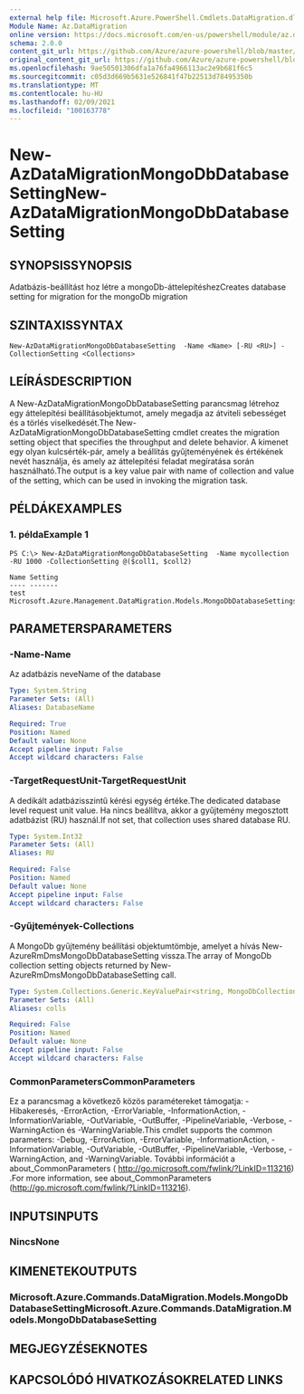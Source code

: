```yaml
---
external help file: Microsoft.Azure.PowerShell.Cmdlets.DataMigration.dll-Help.xml
Module Name: Az.DataMigration
online version: https://docs.microsoft.com/en-us/powershell/module/az.datamigration/new-azdatamigrationmongodbdatabasesetting
schema: 2.0.0
content_git_url: https://github.com/Azure/azure-powershell/blob/master/src/DataMigration/DataMigration/help/New-AzDataMigrationMongoDbDatabaseSetting.md
original_content_git_url: https://github.com/Azure/azure-powershell/blob/master/src/DataMigration/DataMigration/help/New-AzDataMigrationMongoDbDatabaseSetting.md
ms.openlocfilehash: 9ae50501306dfa1a76fa4966113ac2e9b681f6c5
ms.sourcegitcommit: c05d3d669b5631e526841f47b22513d78495350b
ms.translationtype: MT
ms.contentlocale: hu-HU
ms.lasthandoff: 02/09/2021
ms.locfileid: "100163778"
---
```

# <span data-ttu-id="6b863-101">New-AzDataMigrationMongoDbDatabaseSetting</span><span class="sxs-lookup"><span data-stu-id="6b863-101">New-AzDataMigrationMongoDbDatabaseSetting</span></span>

## <span data-ttu-id="6b863-102">SYNOPSIS</span><span class="sxs-lookup"><span data-stu-id="6b863-102">SYNOPSIS</span></span>
<span data-ttu-id="6b863-103">Adatbázis-beállítást hoz létre a mongoDb-áttelepítéshez</span><span class="sxs-lookup"><span data-stu-id="6b863-103">Creates database setting for migration for the mongoDb migration</span></span>

## <span data-ttu-id="6b863-104">SZINTAXIS</span><span class="sxs-lookup"><span data-stu-id="6b863-104">SYNTAX</span></span>

```
New-AzDataMigrationMongoDbDatabaseSetting  -Name <Name> [-RU <RU>] -CollectionSetting <Collections>
```

## <span data-ttu-id="6b863-105">LEÍRÁS</span><span class="sxs-lookup"><span data-stu-id="6b863-105">DESCRIPTION</span></span>
<span data-ttu-id="6b863-106">A New-AzDataMigrationMongoDbDatabaseSetting parancsmag létrehoz egy áttelepítési beállításobjektumot, amely megadja az átviteli sebességet és a törlés viselkedését.</span><span class="sxs-lookup"><span data-stu-id="6b863-106">The New-AzDataMigrationMongoDbDatabaseSetting  cmdlet creates the migration setting object that specifies the throughput and delete behavior.</span></span>
<span data-ttu-id="6b863-107">A kimenet egy olyan kulcsérték-pár, amely a beállítás gyűjteményének és értékének nevét használja, és amely az áttelepítési feladat megíratása során használható.</span><span class="sxs-lookup"><span data-stu-id="6b863-107">The output is a key value pair with name of collection and value of the setting, which can be used in invoking the migration task.</span></span>

## <span data-ttu-id="6b863-108">PÉLDÁK</span><span class="sxs-lookup"><span data-stu-id="6b863-108">EXAMPLES</span></span>

### <span data-ttu-id="6b863-109">1. példa</span><span class="sxs-lookup"><span data-stu-id="6b863-109">Example 1</span></span>
```
PS C:\> New-AzDataMigrationMongoDbDatabaseSetting  -Name mycollection -RU 1000 -CollectionSetting @($coll1, $coll2)

Name Setting
---- -------
test Microsoft.Azure.Management.DataMigration.Models.MongoDbDatabaseSettings

```

## <span data-ttu-id="6b863-110">PARAMETERS</span><span class="sxs-lookup"><span data-stu-id="6b863-110">PARAMETERS</span></span>

### <span data-ttu-id="6b863-111">-Name</span><span class="sxs-lookup"><span data-stu-id="6b863-111">-Name</span></span>
<span data-ttu-id="6b863-112">Az adatbázis neve</span><span class="sxs-lookup"><span data-stu-id="6b863-112">Name of the database</span></span>

```yaml
Type: System.String
Parameter Sets: (All)
Aliases: DatabaseName

Required: True
Position: Named
Default value: None
Accept pipeline input: False
Accept wildcard characters: False
```
### <span data-ttu-id="6b863-113">-TargetRequestUnit</span><span class="sxs-lookup"><span data-stu-id="6b863-113">-TargetRequestUnit</span></span>
<span data-ttu-id="6b863-114">A dedikált adatbázisszintű kérési egység értéke.</span><span class="sxs-lookup"><span data-stu-id="6b863-114">The dedicated database level request unit value.</span></span> <span data-ttu-id="6b863-115">Ha nincs beállítva, akkor a gyűjtemény megosztott adatbázist (RU) használ.</span><span class="sxs-lookup"><span data-stu-id="6b863-115">If not set, that collection uses shared database RU.</span></span>

```yaml
Type: System.Int32
Parameter Sets: (All)
Aliases: RU

Required: False
Position: Named
Default value: None
Accept pipeline input: False
Accept wildcard characters: False
```

### <span data-ttu-id="6b863-116">-Gyűjtemények</span><span class="sxs-lookup"><span data-stu-id="6b863-116">-Collections</span></span>
<span data-ttu-id="6b863-117">A MongoDb gyűjtemény beállítási objektumtömbje, amelyet a hívás New-AzureRmDmsMongoDbDatabaseSetting vissza.</span><span class="sxs-lookup"><span data-stu-id="6b863-117">The array of MongoDb collection setting objects returned by New-AzureRmDmsMongoDbDatabaseSetting call.</span></span>

```yaml
Type: System.Collections.Generic.KeyValuePair<string, MongoDbCollectionSettings>[]
Parameter Sets: (All)
Aliases: colls

Required: False
Position: Named
Default value: None
Accept pipeline input: False
Accept wildcard characters: False
```

### <span data-ttu-id="6b863-118">CommonParameters</span><span class="sxs-lookup"><span data-stu-id="6b863-118">CommonParameters</span></span>
<span data-ttu-id="6b863-119">Ez a parancsmag a következő közös paramétereket támogatja: -Hibakeresés, -ErrorAction, -ErrorVariable, -InformationAction, -InformationVariable, -OutVariable, -OutBuffer, -PipelineVariable, -Verbose, -WarningAction és -WarningVariable.</span><span class="sxs-lookup"><span data-stu-id="6b863-119">This cmdlet supports the common parameters: -Debug, -ErrorAction, -ErrorVariable, -InformationAction, -InformationVariable, -OutVariable, -OutBuffer, -PipelineVariable, -Verbose, -WarningAction, and -WarningVariable.</span></span> <span data-ttu-id="6b863-120">További információt a about_CommonParameters ( http://go.microsoft.com/fwlink/?LinkID=113216) .</span><span class="sxs-lookup"><span data-stu-id="6b863-120">For more information, see about_CommonParameters (http://go.microsoft.com/fwlink/?LinkID=113216).</span></span>

## <span data-ttu-id="6b863-121">INPUTS</span><span class="sxs-lookup"><span data-stu-id="6b863-121">INPUTS</span></span>

### <span data-ttu-id="6b863-122">Nincs</span><span class="sxs-lookup"><span data-stu-id="6b863-122">None</span></span>

## <span data-ttu-id="6b863-123">KIMENETEK</span><span class="sxs-lookup"><span data-stu-id="6b863-123">OUTPUTS</span></span>

### <span data-ttu-id="6b863-124">Microsoft.Azure.Commands.DataMigration.Models.MongoDbDatabaseSetting</span><span class="sxs-lookup"><span data-stu-id="6b863-124">Microsoft.Azure.Commands.DataMigration.Models.MongoDbDatabaseSetting</span></span>

## <span data-ttu-id="6b863-125">MEGJEGYZÉSEK</span><span class="sxs-lookup"><span data-stu-id="6b863-125">NOTES</span></span>

## <span data-ttu-id="6b863-126">KAPCSOLÓDÓ HIVATKOZÁSOK</span><span class="sxs-lookup"><span data-stu-id="6b863-126">RELATED LINKS</span></span>
